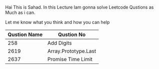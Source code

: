

Hai This is Sahad. In this Lecture Iam gonna solve Leetcode Qustions as Much as i can.
 
Let me know what you think and how you can help


| Qustion Name  | Qustion No            |
| ------------- | -------------         |
| 258           | Add Digits            |
| 2619          | Array.Prototype.Last  |
| 2637          | Promise Time Limit    |